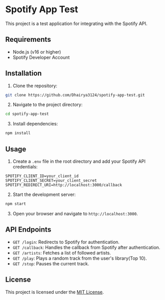 # Spotify App Test

This project is a test application for integrating with the Spotify API.


## Requirements
- Node.js (v16 or higher)
- Spotify Developer Account

## Installation
1. Clone the repository:
  ```bash
  git clone https://github.com/Dhairya3124/spotify-app-test.git
  ```
2. Navigate to the project directory:
  ```bash
  cd spotify-app-test
  ```
3. Install dependencies:
  ```bash
  npm install
  ```

## Usage
1. Create a `.env` file in the root directory and add your Spotify API credentials:
  ```
  SPOTIFY_CLIENT_ID=your_client_id
  SPOTIFY_CLIENT_SECRET=your_client_secret
  SPOTIFY_REDIRECT_URI=http://localhost:3000/callback
  ```
2. Start the development server:
  ```bash
  npm start
  ```
3. Open your browser and navigate to `http://localhost:3000`.


## API Endpoints
- `GET /login`: Redirects to Spotify for authentication.
- `GET /callback`: Handles the callback from Spotify after authentication.
- `GET /artists`: Fetches a list of followed artists.
- `GET /play`: Plays a random track from the user's library(Top 10).
- `GET /stop`: Pauses the current track.

## License
This project is licensed under the [MIT License](LICENSE).